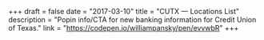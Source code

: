 +++
draft = false
date = "2017-03-10"
title = "CUTX — Locations List"
description = "Popin info/CTA for new banking information for Credit Union of Texas."
link = "https://codepen.io/williampansky/pen/evvwbR"
+++
